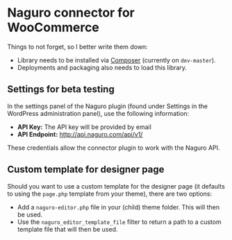 # Naguro connector for WooCommerce
Things to not forget, so I better write them down:

* Library needs to be installed via [Composer](https://getcomposer.org/) (currently on `dev-master`).
* Deployments and packaging also needs to load this library.

## Settings for beta testing
In the settings panel of the Naguro plugin (found under Settings in the WordPress administration panel), use the following information:

- **API Key:** The API key will be provided by email
- **API Endpoint:** http://api.naguro.com/api/v1/

These credentials allow the connector plugin to work with the Naguro API.


## Custom template for designer page
Should you want to use a custom template for the designer page (it defaults to using the `page.php` template from your theme), there are two options:

- Add a `naguro-editor.php` file in your (child) theme folder. This will then be used.
- Use the `naguro_editor_template_file` filter to return a path to a custom template file that will then be used.